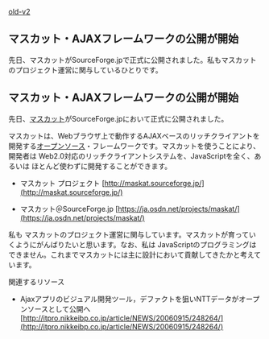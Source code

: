 [old-v2](ig060920-orig.html)

## マスカット・AJAXフレームワークの公開が開始

先日、マスカットがSourceForge.jpで正式に公開されました。私もマスカットのプロジェクト運営に関与しているひとりです。


## マスカット・AJAXフレームワークの公開が開始

先日、[マスカット](http://www.igapyon.jp/igapyon/diary/keyword/maskat.html)がSourceForge.jpにおいて正式に公開されました。

マスカットは、Webブラウザ上で動作するAJAXベースのリッチクライアントを開発する[オープンソース](http://www.opensource.jp/osd/osd-japanese.html)・フレームワークです。マスカットを使うことにより、開発者は
Web2.0対応のリッチクライアントシステムを、JavaScriptを全く、あるいは ほとんど使わずに開発することができます。

* マスカット プロジェクト
  [http://maskat.sourceforge.jp/](http://maskat.sourceforge.jp/)
  
* マスカット＠SourceForge.jp
  [https://ja.osdn.net/projects/maskat/](https://ja.osdn.net/projects/maskat/)

私も マスカットのプロジェクト運営に関与しています。マスカットが育っていくようにがんばりたいと思います。なお、私は JavaScriptのプログラミングはできません。これまでマスカットには主に設計において貢献してきたかと考えています。

関連するリソース

* Ajaxアプリのビジュアル開発ツール，デファクトを狙いNTTデータがオープンソースとして公開へ
  [http://itpro.nikkeibp.co.jp/article/NEWS/20060915/248264/](http://itpro.nikkeibp.co.jp/article/NEWS/20060915/248264/)